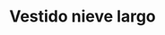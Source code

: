 ---
id: vestido-nieve
title: Vestido nieve largo 
regularPrice: 32.50
price: 32.50
image: 
- vestido-nieve-1.webp
- vestido-nieve-2.webp
description: Vestido de cuello alto, sin manga, con estampado de hojas azules.
material: Poliester 
sizes: 
- S
- M
- L
creationDate: 2025/02/01
isSale: false
isStock: true
startDate: "2025-02-11"
endDate: "2025-02-14"
---